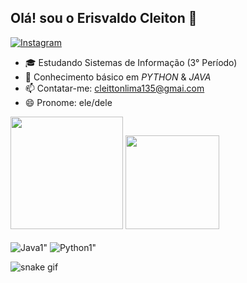 ## Olá! sou o Erisvaldo Cleiton 👋
[![Instagram](https://img.shields.io/badge/Instagram-E4405F?style=for-the-badge&logo=instagram&logoColor=white)](https://instagram.com/cleitton_lima1?igshid=NGExMmI2YTkyZg==)
- 🎓 Estudando Sistemas de Informação (3° Período)
- 🌱 Conhecimento básico em *PYTHON* & *JAVA*
- 📫 Contatar-me: cleittonlima135@gmai.com
- 😄 Pronome: ele/dele

<div>
  <img height="180" src="https://github-readme-stats-sigma-five.vercel.app/api?username=Cleiton0Lima&show_icons=true&bg_color=00000000" />
  <img height="150" src="https://github-readme-stats.vercel.app/api/top-langs/?username=Cleiton0Lima&langs_count=8&bg_color=00000000" />
</div>

<div style="display: inline_block"><br>
  <img align="center" alt=Java1" src="https://img.shields.io/badge/Java-ED8B00?style=for-the-badge&logo=openjdk&logoColor=white" />
  <img align="center" alt=Python1" src="https://img.shields.io/badge/Python-3776AB?style=for-the-badge&logo=python&logoColor=white" />
</div>

![snake gif](https://github.com/Cleiton0Lima/Cleiton0Lima/blob/output/github-contribution-grid-snake.svg)
